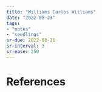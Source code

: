 ```yaml
---
title: "Williams Carlos Williams"
date: "2022-08-23"
tags:
- "notes"
- "seedlings"
sr-due: 2022-08-26
sr-interval: 3
sr-ease: 250
---
```




# References
